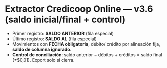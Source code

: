 
# Extractor Credicoop Online — v3.6 (saldo inicial/final + control)

- Primer registro: **SALDO ANTERIOR** (fila especial)  
- Último registro: **SALDO AL** (fila especial)  
- Movimientos con **FECHA obligatoria**, débito/ crédito por alineación fija, **saldo de columna ignorado**.  
- **Control de conciliación**: saldo anterior − débitos + créditos = saldo final (±$0,01). Export solo si cierra.
